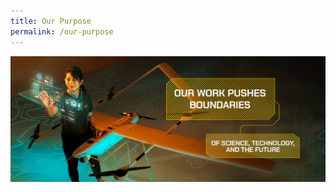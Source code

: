 ```yaml
---
title: Our Purpose
permalink: /our-purpose
---
```

![Alt text for image on Isomer site](/images/banner_purpose.png)